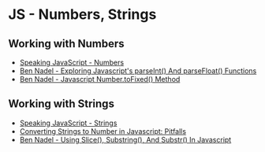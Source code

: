 JS - Numbers, Strings
======================

Working with Numbers
----------------------

- [Speaking JavaScript - Numbers](http://speakingjs.com/es5/ch11.html)
- [Ben Nadel - Exploring Javascript's parseInt() And parseFloat() Functions](https://www.bennadel.com/blog/2012-exploring-javascript-s-parseint-and-parsefloat-functions.htm)
- [Ben Nadel - Javascript Number.toFixed() Method](https://www.bennadel.com/blog/1013-javascript-number-tofixed-method.htm)

Working with Strings
-----------------------

- [Speaking JavaScript - Strings](http://speakingjs.com/es5/ch12.html)
- [Converting Strings to Number in Javascript: Pitfalls](https://coderwall.com/p/5tlhmw/converting-strings-to-number-in-javascript-pitfalls)
- [Ben Nadel - Using Slice(), Substring(), And Substr() In Javascript](https://www.bennadel.com/blog/2159-using-slice-substring-and-substr-in-javascript.htm)
